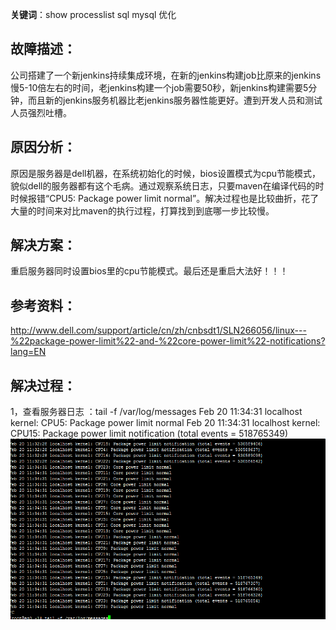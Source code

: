 **关键词**：show processlist sql mysql 优化 
## 故障描述：
公司搭建了一个新jenkins持续集成环境，在新的jenkins构建job比原来的jenkins慢5-10倍左右的时间，老jenkins构建一个job需要50秒，新jenkins构建需要5分钟，而且新的jenkins服务机器比老jenkins服务器性能更好。遭到开发人员和测试人员强烈吐槽。
## 原因分析：
原因是服务器是dell机器，在系统初始化的时候，bios设置模式为cpu节能模式，貌似dell的服务器都有这个毛病。通过观察系统日志，只要maven在编译代码的时时候报错“CPU5: Package power limit normal”。解决过程也是比较曲折，花了大量的时间来对比maven的执行过程，打算找到到底哪一步比较慢。
## 解决方案：
重启服务器同时设置bios里的cpu节能模式。最后还是重启大法好！！！
## 参考资料：
http://www.dell.com/support/article/cn/zh/cnbsdt1/SLN266056/linux---%22package-power-limit%22-and-%22core-power-limit%22-notifications?lang=EN
## 解决过程：
1，查看服务器日志 ：tail -f /var/log/messages
Feb 20 11:34:31 localhost kernel: CPU5: Package power limit normal
Feb 20 11:34:31 localhost kernel: CPU15: Package power limit notification (total events = 518765349)
![image](./resources/maven_slow_log.png)

